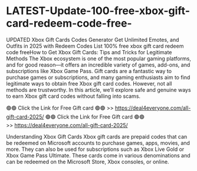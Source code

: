 # LATEST-Update-100-free-xbox-gift-card-redeem-code-free-
UPDATED Xbox Gift Cards Codes Generator Get Unlimited Emotes, and Outfits in 2025 with Redeem Codes List
100% free xbox gift card redeem code free​How to Get Xbox Gift Cards: Tips and Tricks for Legitimate Methods The Xbox ecosystem is one of the most popular gaming platforms, and for good reason—it offers an incredible variety of games, add-ons, and subscriptions like Xbox Game Pass. Gift cards are a fantastic way to purchase games or subscriptions, and many gaming enthusiasts aim to find legitimate ways to obtain free Xbox gift card codes. However, not all methods are trustworthy. In this article, we’ll explore safe and genuine ways to earn Xbox gift card codes without falling into scams.

🟢🟢 Click the Link for Free Gift card 🟢🟢 >> https://deal4everyone.com/all-gift-card-2025/
🟢🟢 Click the Link for Free Gift card 🟢🟢 >> https://deal4everyone.com/all-gift-card-2025/

Understanding Xbox Gift Cards Xbox gift cards are prepaid codes that can be redeemed on Microsoft accounts to purchase games, apps, movies, and more. They can also be used for subscriptions such as Xbox Live Gold or Xbox Game Pass Ultimate. These cards come in various denominations and can be redeemed on the Microsoft Store, Xbox consoles, or online.
